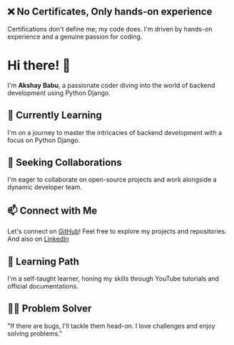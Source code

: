 ## ❌ No Certificates, Only hands-on experience
Certifications don't define me; my code does. I'm driven by hands-on experience and a genuine passion for coding.

# Hi there! 👋
I'm **Akshay** **Babu**, a passionate coder diving into the world of backend development using Python Django.

## 🌱 Currently Learning
I'm on a journey to master the intricacies of backend development with a focus on Python Django.

## 💼 Seeking Collaborations
I'm eager to collaborate on open-source projects and work alongside a dynamic developer team.

## 📫 Connect with Me
Let's connect on [GitHub](https://github.com/akshay8172)! Feel free to explore my projects and repositories.
And also on [LinkedIn](https://www.linkedin.com/in/akshay-babu-python-django/)

## 📖 Learning Path
I'm a self-taught learner, honing my skills through YouTube tutorials and official documentations.

## 🧑‍💻 Problem Solver
"If there are bugs, I'll tackle them head-on. I love challenges and enjoy solving problems."





<!---
akshay8172/akshay8172 is a ✨ special ✨ repository because its `README.md` (this file) appears on your GitHub profile.
You can click the Preview link to take a look at your changes.
--->
